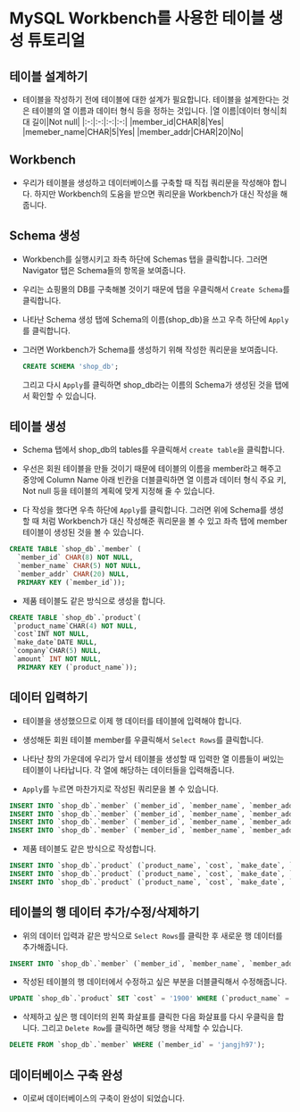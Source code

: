 # MySQL Workbench를 사용한 테이블 생성 튜토리얼

## 테이블 설계하기

- 테이블을 작성하기 전에 테이블에 대한 설계가 필요합니다. 테이블을 설계한다는 것은 테이블의 열 이름과 데이터 형식 등을 정하는 것입니다.
  |열 이름|데이터 형식|최대 길이|Not null|
  |:-:|:-:|:-:|:-:|
  |member_id|CHAR|8|Yes|
  |memeber_name|CHAR|5|Yes|
  |member_addr|CHAR|20|No|

## Workbench

- 우리가 테이블을 생성하고 데이터베이스를 구축할 때 직접 쿼리문을 작성해야 합니다. 하지만 Workbench의 도움을 받으면 쿼리문을 Workbench가 대신 작성을 해줍니다.

## Schema 생성

- Workbench를 실행시키고 좌측 하단에 Schemas 탭을 클릭합니다. 그러면 Navigator 탭은 Schema들의 항목을 보여줍니다.

- 우리는 쇼핑몰의 DB를 구축해볼 것이기 때문에 탭을 우클릭해서
  `Create Schema`를 클릭합니다.

- 나타난 Schema 생성 탭에 Schema의 이름(shop_db)을 쓰고 우측 하단에 `Apply`를 클릭합니다.

- 그러면 Workbench가 Schema를 생성하기 위해 작성한 쿼리문을 보여줍니다.
  ```SQL
  CREATE SCHEMA 'shop_db';
  ```
  그리고 다시 `Apply`를 클릭하면 shop_db라는 이름의 Schema가 생성된 것을 탭에서 확인할 수 있습니다.

## 테이블 생성

- Schema 탭에서 shop_db의 tables를 우클릭해서 `create table`을 클릭합니다.

- 우선은 회원 테이블을 만들 것이기 때문에 테이블의 이름을 member라고 해주고 중앙에 Column Name 아래 빈칸을 더블클릭하면 열 이름과 데이터 형식 주요 키, Not null 등을 테이블의 계획에 맞게 지정해 줄 수 있습니다.

- 다 작성을 했다면 우측 하단에 `Apply`를 클릭합니다. 그러면 위에 Schema를 생성할 때 처럼 Workbench가 대신 작성해준 쿼리문을 볼 수 있고 좌측 탭에 member 테이블이 생성된 것을 볼 수 있습니다.

```SQL
CREATE TABLE `shop_db`.`member` (
  `member_id` CHAR(8) NOT NULL,
  `member_name` CHAR(5) NOT NULL,
  `member_addr` CHAR(20) NULL,
  PRIMARY KEY (`member_id`));
```

- 제품 테이블도 같은 방식으로 생성을 합니다.

```SQL
CREATE TABLE `shop_db`.`product`(
 `product_name`CHAR(4) NOT NULL,
 `cost`INT NOT NULL,
 `make_date`DATE NULL,
 `company`CHAR(5) NULL,
 `amount` INT NOT NULL,
  PRIMARY KEY (`product_name`));
```

## 데이터 입력하기

- 테이블을 생성했으므로 이제 행 데이터를 테이블에 입력해야 합니다.

- 생성해둔 회원 테이블 member를 우클릭해서 `Select Rows`를 클릭합니다.

- 나타난 창의 가운데에 우리가 앞서 테이블을 생성할 때 입력한 열 이름들이 써있는 테이블이 나타납니다. 각 열에 해당하는 데이터들을 입력해줍니다.

- `Apply`를 누르면 마찬가지로 작성된 쿼리문을 볼 수 있습니다.

```SQL
INSERT INTO `shop_db`.`member` (`member_id`, `member_name`, `member_addr`) VALUES ('boo0', '정부영', '서울시 도봉구 쌍문동');
INSERT INTO `shop_db`.`member` (`member_id`, `member_name`, `member_addr`) VALUES ('shkim07', '김성훈', '서울시 도봉구 쌍문동');
INSERT INTO `shop_db`.`member` (`member_id`, `member_name`, `member_addr`) VALUES ('steelo', '이승규', '서울시 도봉구 쌍문동');
INSERT INTO `shop_db`.`member` (`member_id`, `member_name`, `member_addr`) VALUES ('ferdi5', '신상현', '부산시 북구 화명동');
```

- 제품 테이블도 같은 방식으로 작성합니다.

```SQL
INSERT INTO `shop_db`.`product` (`product_name`, `cost`, `make_date`, `company`, `amount`) VALUES ('썬칩', '1500', '2022-12-01', '오리온', '17');
INSERT INTO `shop_db`.`product` (`product_name`, `cost`, `make_date`, `company`, `amount`) VALUES ('카스', '2500', '2022-10-01', 'OB', '3');
INSERT INTO `shop_db`.`product` (`product_name`, `cost`, `make_date`, `company`, `amount`) VALUES ('참이슬', '1700', '2022-10-01', '진로', '22');
```

## 테이블의 행 데이터 추가/수정/삭제하기

- 위의 데이터 입력과 같은 방식으로 `Select Rows`를 클릭한 후 새로운 행 데이터를 추가해줍니다.

```SQL
INSERT INTO `shop_db`.`member` (`member_id`, `member_name`, `member_addr`) VALUES ('jangjh97', '장재훈', '서울시 광진구 화양동');
```

- 작성된 테이블의 행 데이터에서 수정하고 싶은 부분을 더블클릭해서 수정해줍니다.

```SQL
UPDATE `shop_db`.`product` SET `cost` = '1900' WHERE (`product_name` = '참이슬');
```

- 삭제하고 싶은 행 데이터의 왼쪽 화살표를 클릭한 다음 화살표를 다시 우클릭을 합니다. 그리고 `Delete Row`를 클릭하면 해당 행을 삭제할 수 있습니다.

```SQL
DELETE FROM `shop_db`.`member` WHERE (`member_id` = 'jangjh97');
```

## 데이터베이스 구축 완성

- 이로써 데이터베이스의 구축이 완성이 되었습니다.

